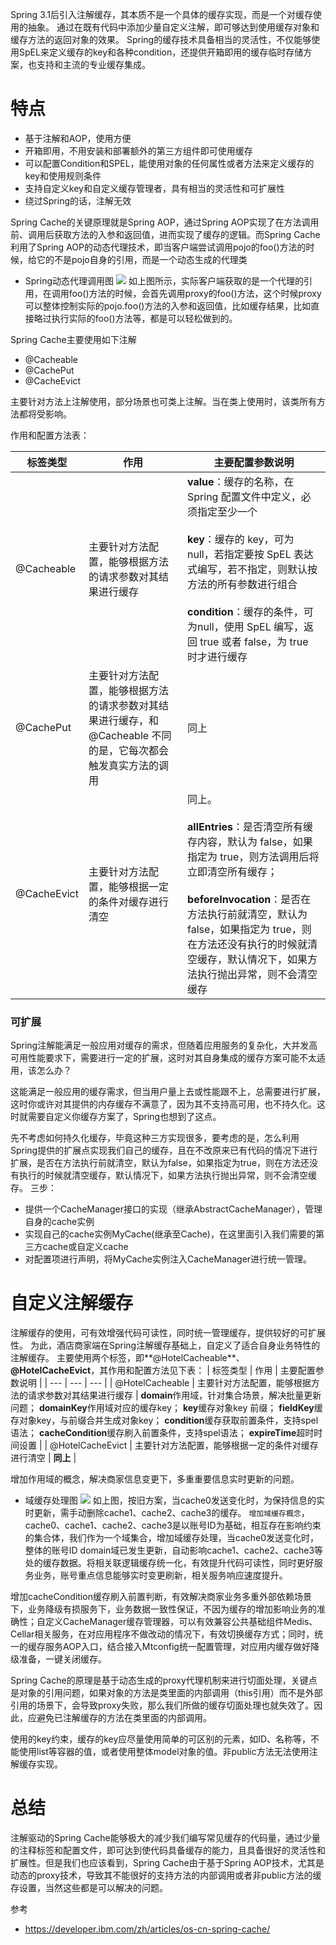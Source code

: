 Spring 3.1后引入注解缓存，其本质不是一个具体的缓存实现，而是一个对缓存使用的抽象。
通过在既有代码中添加少量自定义注解，即可够达到使用缓存对象和缓存方法的返回对象的效果。
Spring的缓存技术具备相当的灵活性，不仅能够使用SpEL来定义缓存的key和各种condition，还提供开箱即用的缓存临时存储方案，也支持和主流的专业缓存集成。

# 特点
- 基于注解和AOP，使用方便
- 开箱即用，不用安装和部署额外的第三方组件即可使用缓存
- 可以配置Condition和SPEL，能使用对象的任何属性或者方法来定义缓存的key和使用规则条件
- 支持自定义key和自定义缓存管理者，具有相当的灵活性和可扩展性
- 绕过Spring的话，注解无效

Spring Cache的关键原理就是Spring AOP，通过Spring AOP实现了在方法调用前、调用后获取方法的入参和返回值，进而实现了缓存的逻辑。而Spring Cache利用了Spring AOP的动态代理技术，即当客户端尝试调用pojo的foo()方法的时候，给它的不是pojo自身的引用，而是一个动态生成的代理类
- Spring动态代理调用图
![](https://imgconvert.csdnimg.cn/aHR0cDovL3VwbG9hZC1pbWFnZXMuamlhbnNodS5pby91cGxvYWRfaW1hZ2VzLzQ2ODU5NjgtZDNlNjRlYjVjOTNlYmMwYy5wbmc?x-oss-process=image/format,png)
如上图所示，实际客户端获取的是一个代理的引用，在调用foo()方法的时候，会首先调用proxy的foo()方法，这个时候proxy可以整体控制实际的pojo.foo()方法的入参和返回值，比如缓存结果，比如直接略过执行实际的foo()方法等，都是可以轻松做到的。

Spring Cache主要使用如下注解
- @Cacheable
- @CachePut
- @CacheEvict

主要针对方法上注解使用，部分场景也可类上注解。当在类上使用时，该类所有方法都将受影响。

作用和配置方法表：

| 标签类型 | 作用 | 主要配置参数说明 |
| --- | --- | --- |
| @Cacheable | 主要针对方法配置，能够根据方法的请求参数对其结果进行缓存 | **value**：缓存的名称，在 Spring 配置文件中定义，必须指定至少一个<br></br> **key**：缓存的 key，可为null，若指定要按 SpEL 表达式编写，若不指定，则默认按方法的所有参数进行组合 <br></br> **condition**：缓存的条件，可为null，使用 SpEL 编写，返回 true 或者 false，为 true 时才进行缓存 |
| @CachePut | 主要针对方法配置，能够根据方法的请求参数对其结果进行缓存，和 @Cacheable 不同的是，它每次都会触发真实方法的调用 | 同上 |
| @CacheEvict | 主要针对方法配置，能够根据一定的条件对缓存进行清空 | 同上。 <br></br>**allEntries**：是否清空所有缓存内容，默认为 false，如果指定为 true，则方法调用后将立即清空所有缓存； <br></br>**beforeInvocation**：是否在方法执行前就清空，默认为 false，如果指定为 true，则在方法还没有执行的时候就清空缓存，默认情况下，如果方法执行抛出异常，则不会清空缓存 |

### 可扩展
Spring注解能满足一般应用对缓存的需求，但随着应用服务的复杂化，大并发高可用性能要求下，需要进行一定的扩展，这时对其自身集成的缓存方案可能不太适用，该怎么办？



这能满足一般应用的缓存需求，但当用户量上去或性能跟不上，总需要进行扩展，这时你或许对其提供的内存缓存不满意了，因为其不支持高可用，也不持久化。这时就需要自定义你缓存方案了，Spring也想到了这点。

先不考虑如何持久化缓存，毕竟这种三方实现很多，要考虑的是，怎么利用Spring提供的扩展点实现我们自己的缓存，且在不改原来已有代码的情况下进行扩展，是否在方法执行前就清空，默认为false，如果指定为true，则在方法还没有执行的时候就清空缓存，默认情况下，如果方法执行抛出异常，则不会清空缓存。
三步：
- 提供一个CacheManager接口的实现（继承AbstractCacheManager），管理自身的cache实例
- 实现自己的cache实例MyCache(继承至Cache)，在这里面引入我们需要的第三方cache或自定义cache
- 对配置项进行声明，将MyCache实例注入CacheManager进行统一管理。

# 自定义注解缓存
注解缓存的使用，可有效增强代码可读性，同时统一管理缓存，提供较好的可扩展性。
为此，酒店商家端在Spring注解缓存基础上，自定义了适合自身业务特性的注解缓存。
主要使用两个标签，即**@HotelCacheable**、**@HotelCacheEvict**，其作用和配置方法见下表：
| 标签类型 | 作用 | 主要配置参数说明 |
| --- | --- | --- |
| @HotelCacheable | 主要针对方法配置，能够根据方法的请求参数对其结果进行缓存 | **domain**作用域，针对集合场景，解决批量更新问题； **domainKey**作用域对应的缓存key； **key**缓存对象key 前缀； **fieldKey**缓存对象key，与前缀合并生成对象key； **condition**缓存获取前置条件，支持spel语法； **cacheCondition**缓存刷入前置条件，支持spel语法； **expireTime**超时时间设置 |
| @HotelCacheEvict | 主要针对方法配置，能够根据一定的条件对缓存进行清空 | **同上** |

增加作用域的概念，解决商家信息变更下，多重重要信息实时更新的问题。
- 域缓存处理图
![](https://imgconvert.csdnimg.cn/aHR0cDovL3VwbG9hZC1pbWFnZXMuamlhbnNodS5pby91cGxvYWRfaW1hZ2VzLzQ2ODU5NjgtMDBkZWVmMzBkNWRjNTY5OS5wbmc?x-oss-process=image/format,png)
如上图，按旧方案，当cache0发送变化时，为保持信息的实时更新，需手动删除cache1、cache2、cache3的缓存。
`增加域缓存概念`，cache0、cache1、cache2、cache3是以账号ID为基础，相互存在影响约束的集合体，我们作为一个域集合，增加域缓存处理，当cache0发送变化时，整体的账号ID domain域已发生更新，自动影响cache1、cache2、cache3等处的缓存数据。将相关联逻辑缓存统一化，有效提升代码可读性，同时更好服务业务，账号重点信息能够实时变更刷新，相关服务响应速度提升。

增加cacheCondition缓存刷入前置判断，有效解决商家业务多重外部依赖场景下，业务降级有损服务下，业务数据一致性保证，不因为缓存的增加影响业务的准确性；自定义CacheManager缓存管理器，可以有效兼容公共基础组件Medis、Cellar相关服务，在对应用程序不做改动的情况下，有效切换缓存方式；同时，统一的缓存服务AOP入口，结合接入Mtconfig统一配置管理，对应用内缓存做好降级准备，一键关闭缓存。

Spring Cache的原理是基于动态生成的proxy代理机制来进行切面处理，关键点是对象的引用问题，如果对象的方法是类里面的内部调用（this引用）而不是外部引用的场景下，会导致proxy失败，那么我们所做的缓存切面处理也就失效了。因此，应避免已注解缓存的方法在类里面的内部调用。

使用的key约束，缓存的key应尽量使用简单的可区别的元素，如ID、名称等，不能使用list等容器的值，或者使用整体model对象的值。非public方法无法使用注解缓存实现。

# 总结
注解驱动的Spring Cache能够极大的减少我们编写常见缓存的代码量，通过少量的注释标签和配置文件，即可达到使代码具备缓存的能力，且具备很好的灵活性和扩展性。但是我们也应该看到，Spring Cache由于基于Spring AOP技术，尤其是动态的proxy技术，导致其不能很好的支持方法的内部调用或者非public方法的缓存设置，当然这些都是可以解决的问题。

参考
- https://developer.ibm.com/zh/articles/os-cn-spring-cache/